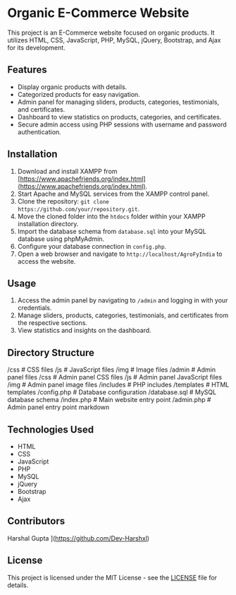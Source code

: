 # Organic E-Commerce Website

This project is an E-Commerce website focused on organic products. It utilizes HTML, CSS, JavaScript, PHP, MySQL, jQuery, Bootstrap, and Ajax for its development.

## Features

- Display organic products with details.
- Categorized products for easy navigation.
- Admin panel for managing sliders, products, categories, testimonials, and certificates.
- Dashboard to view statistics on products, categories, and certificates.
- Secure admin access using PHP sessions with username and password authentication.

## Installation

1. Download and install XAMPP from [https://www.apachefriends.org/index.html](https://www.apachefriends.org/index.html).
2. Start Apache and MySQL services from the XAMPP control panel.
3. Clone the repository: `git clone https://github.com/your/repository.git`.
4. Move the cloned folder into the `htdocs` folder within your XAMPP installation directory.
5. Import the database schema from `database.sql` into your MySQL database using phpMyAdmin.
6. Configure your database connection in `config.php`.
7. Open a web browser and navigate to `http://localhost/AgroFyIndia` to access the website.


## Usage

1. Access the admin panel by navigating to `/admin` and logging in with your credentials.
2. Manage sliders, products, categories, testimonials, and certificates from the respective sections.
3. View statistics and insights on the dashboard.

## Directory Structure

/css # CSS files
/js # JavaScript files
/img # Image files
/admin # Admin panel files
/css # Admin panel CSS files
/js # Admin panel JavaScript files
/img # Admin panel image files
/includes # PHP includes
/templates # HTML templates
/config.php # Database configuration
/database.sql # MySQL database schema
/index.php # Main website entry point
/admin.php # Admin panel entry point
markdown


## Technologies Used

- HTML
- CSS
- JavaScript
- PHP
- MySQL
- jQuery
- Bootstrap
- Ajax

## Contributors

Harshal Gupta
](https://github.com/Dev-Harshxl)

## License

This project is licensed under the MIT License - see the [LICENSE](LICENSE) file for details.


